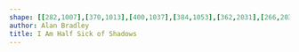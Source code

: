 ```yaml
---
shape: [[282,1007],[370,1013],[400,1037],[384,1053],[362,2031],[266,2036]]
author: Alan Bradley
title: I Am Half Sick of Shadows
---
```

 